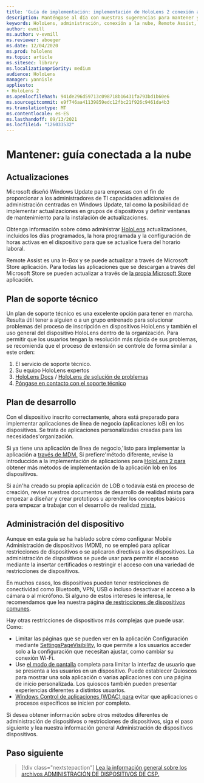 ```yaml
---
title: 'Guía de implementación: implementación de HoloLens 2 conexión a la nube a escala con Remote Assist - Mantener'
description: Manténgase al día con nuestras sugerencias para mantener y admitir HoloLens dispositivos a través de una red conectada a la nube.
keywords: HoloLens, administración, conexión a la nube, Remote Assist, AAD, Azure AD, MDM, Mobile Administración de dispositivos
author: evmill
ms.author: v-evmill
ms.reviewer: aboeger
ms.date: 12/04/2020
ms.prod: hololens
ms.topic: article
ms.sitesec: library
ms.localizationpriority: medium
audience: HoloLens
manager: yannisle
appliesto:
- HoloLens 2
ms.openlocfilehash: 941de296d59713c098718b16431fa793bd1b60e6
ms.sourcegitcommit: e9f746aa41139859edc12fbc21f926c9461da4b3
ms.translationtype: MT
ms.contentlocale: es-ES
ms.lasthandoff: 09/13/2021
ms.locfileid: "126033532"
---
```

# <a name="maintain---cloud-connected-guide"></a>Mantener: guía conectada a la nube

## <a name="updates"></a>Actualizaciones

Microsoft diseñó Windows Update para empresas con el fin de proporcionar a los administradores de TI capacidades adicionales de administración centradas en Windows Update, tal como la posibilidad de implementar actualizaciones en grupos de dispositivos y definir ventanas de mantenimiento para la instalación de actualizaciones.

Obtenga información sobre cómo administrar [HoloLens](/hololens/hololens-updates) actualizaciones, incluidos los días programados, la hora programada y la configuración de horas activas en el dispositivo para que se actualice fuera del horario laboral.

Remote Assist es una In-Box y se puede actualizar a través de Microsoft Store aplicación. Para todas las aplicaciones que se descargan a través del Microsoft Store se pueden actualizar a través de [la propia Microsoft Store](/hololens/holographic-store-apps#update-apps) aplicación.

## <a name="support-plan"></a>Plan de soporte técnico

Un plan de soporte técnico es una excelente opción para tener en marcha. Resulta útil tener a alguien o a un grupo entrenado para solucionar problemas del proceso de inscripción en dispositivos HoloLens y también el uso general del dispositivo HoloLens dentro de la organización. Para permitir que los usuarios tengan la resolución más rápida de sus problemas, se recomienda que el proceso de extensión se controle de forma similar a este orden:

1. El servicio de soporte técnico.
2. Su equipo HoloLens expertos
3. [HoloLens Docs](/hololens/)  /  [HoloLens de solución de problemas](/hololens/hololens-troubleshooting)
4. [Póngase en contacto con el soporte técnico](https://support.serviceshub.microsoft.com/supportforbusiness/create?sapId=e9391227-fa6d-927b-0fff-f96288631b8f)

## <a name="development-plan"></a>Plan de desarrollo

Con el dispositivo inscrito correctamente, ahora está preparado para implementar aplicaciones de línea de negocio (aplicaciones loB) en los dispositivos. Se trata de aplicaciones personalizadas creadas para las necesidades&#39;organización.

Si ya tiene una aplicación de línea de negocio,&#39;listo para implementar la aplicación a [través de MDM.](/hololens/app-deploy-intune) Si prefiere&#39;método diferente, revise la introducción a la implementación de aplicaciones para [HoloLens 2 para](/hololens/app-deploy-overview) obtener más métodos de implementación de la aplicación lob en los dispositivos.

Si aún&#39;ha creado su propia aplicación de LOB o todavía está en proceso de creación, revise nuestros documentos de desarrollo de realidad mixta para empezar a diseñar y crear prototipos u aprender los conceptos básicos para empezar a trabajar con el desarrollo de realidad [mixta.](/windows/mixed-reality/discover/get-started-with-mr) [](/windows/mixed-reality/design/design)

## <a name="device-management"></a>Administración del dispositivo 

Aunque en esta guía se ha hablado sobre cómo configurar Mobile Administración de dispositivos (MDM), no se empleó para aplicar restricciones de dispositivos o se aplicaron directivas a los dispositivos. La administración de dispositivos se puede usar para permitir el acceso mediante la insertar certificados o restringir el acceso con una variedad de restricciones de dispositivos. 

En muchos casos, los dispositivos pueden tener restricciones de conectividad como Bluetooth, VPN, USB o incluso desactivar el acceso a la cámara o al micrófono. Si alguno de estos intereses le interesa, le recomendamos que lea nuestra página [de restricciones de dispositivos comunes](hololens-common-device-restrictions.md).

Hay otras restricciones de dispositivos más complejas que puede usar. Como:

- Limitar las páginas que se pueden ver en la aplicación Configuración mediante [SettingsPageVisibility](settings-uri-list.md), lo que permite a los usuarios acceder solo a la configuración que necesitan ajustar, como cambiar su conexión Wi-Fi.
- Use [el modo de pantalla](hololens-kiosk.md) completa para limitar la interfaz de usuario que se presenta a los usuarios en un dispositivo. Puede establecer Quioscos para mostrar una sola aplicación o varias aplicaciones con una página de inicio personalizada. Los quioscos también pueden presentar experiencias diferentes a distintos usuarios.  
- [Windows Control de aplicaciones (WDAC) para](windows-defender-application-control-wdac.md) evitar que aplicaciones o procesos específicos se inicien por completo.

Si desea obtener información sobre otros métodos diferentes de administración de dispositivos o restricciones de dispositivos, siga el paso siguiente y lea nuestra información general Administración de dispositivos dispositivos.

## <a name="next-step"></a>Paso siguiente

> [!div class="nextstepaction"]
> [Lea la información general sobre los archivos ADMINISTRACIÓN DE DISPOSITIVOS DE CSP.](hololens-csp-policy-overview.md)